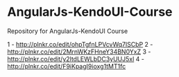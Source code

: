 # AngularJs-KendoUI-Course
Repository for AngularJs-KendoUI Course

1 - http://plnkr.co/edit/ohpTgfnLPVcvWq7lSCbP
2 - http://plnkr.co/edit/2MrnWKzFHneY34BN0YxZ
3 - http://plnkr.co/edit/y2ltdLEWLbDC3yUUJ5xl
4 - http://plnkr.co/edit/F9iKpagI9ioxg1tMT1fc



